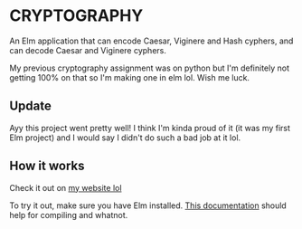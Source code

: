# CRYPTOGRAPHY

An Elm application that can encode Caesar, Viginere and Hash cyphers, and can decode Caesar and Viginere cyphers.

My previous cryptography assignment was on python but I'm definitely not getting 100% on that so I'm making one in elm lol. Wish me luck.

## Update

Ayy this project went pretty well! I think I'm kinda proud of it (it was my first Elm project) and I would say I didn't do such a bad job at it lol.

## How it works

Check it out on [my website lol](http://joshuaji.com/projects/cryptography)

To try it out, make sure you have Elm installed. [This documentation](https://guide.elm-lang.org/install.html) should help for compiling and whatnot.
